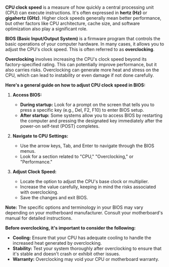 **CPU clock speed** is a measure of how quickly a central processing unit (CPU) can execute instructions. It's often expressed in **hertz (Hz)** or **gigahertz (GHz)**. Higher clock speeds generally mean better performance, but other factors like CPU architecture, cache size, and software optimization also play a significant role.

**BIOS (Basic Input/Output System)** is a firmware program that controls the basic operations of your computer hardware. In many cases, it allows you to adjust the CPU's clock speed. This is often referred to as **overclocking**.

**Overclocking** involves increasing the CPU's clock speed beyond its factory-specified rating. This can potentially improve performance, but it also carries risks. Overclocking can generate more heat and stress on the CPU, which can lead to instability or even damage if not done carefully.

**Here's a general guide on how to adjust CPU clock speed in BIOS:**

1. **Access BIOS:**
    
    - **During startup:** Look for a prompt on the screen that tells you to press a specific key (e.g., Del, F2, F10) to enter BIOS setup.
    - **After startup:** Some systems allow you to access BIOS by restarting the computer and pressing the designated key immediately after the power-on self-test (POST) completes.
2. **Navigate to CPU Settings:**
    
    - Use the arrow keys, Tab, and Enter to navigate through the BIOS menus.
    - Look for a section related to "CPU," "Overclocking," or "Performance."
3. **Adjust Clock Speed:**
    
    - Locate the option to adjust the CPU's base clock or multiplier.
    - Increase the value carefully, keeping in mind the risks associated with overclocking.
    - Save the changes and exit BIOS.

**Note:** The specific options and terminology in your BIOS may vary depending on your motherboard manufacturer. Consult your motherboard's manual for detailed instructions.

**Before overclocking, it's important to consider the following:**

- **Cooling:** Ensure that your CPU has adequate cooling to handle the increased heat generated by overclocking.
- **Stability:** Test your system thoroughly after overclocking to ensure that it's stable and doesn't crash or exhibit other issues.
- **Warranty:** Overclocking may void your CPU or motherboard warranty.